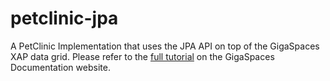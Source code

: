 petclinic-jpa
=============

A PetClinic Implementation that uses the JPA API on top of the GigaSpaces XAP data grid. 
Please refer to the [full tutorial](http://docs.gigaspaces.com/tutorials/your-first-jpa-application.html) on the GigaSpaces Documentation website. 